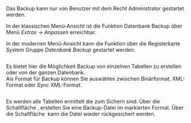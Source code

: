<!DOCTYPE html>
<html>
<head>
<meta charset="utf-8">
<meta name="viewport" content="width=device-width, initial-scale=1.0">
<title>500_Datenbank_Backup.md</title>
<link rel="stylesheet" href="https://stackedit.io/res-min/themes/base.css" />
<script type="text/javascript" src="https://cdn.mathjax.org/mathjax/latest/MathJax.js?config=TeX-AMS_HTML"></script>
</head>
<body><div class="container"><p>Das Backup kann nur von Benutzer mit dem Recht Administrator gestartet werden.</p>

<p>In der klassischen Menü-Ansicht ist die Funktion Datenbank Backup über Menü <em>Extras → Anpassen</em> erreichbar.</p>

<p>In der modernen Menü-Ansicht kann die Funktion über die Registerkarte <em>System</em> Gruppe <em>Datenbank</em> <em>Backup</em> gestartet werden.</p>

<p><img src="http://xpecto.github.io/docs/img/img_1462187702132.png" alt="" title=""></p>

<p>Es bietet hier die Möglichkeit Backup von einzelnen Tabellen zu erstellen oder von der ganzen Datenbank. <br>
Als Format für Backup können Sie auswählen zwischen Binärformat, XML-Format oder Sync XML-Format.</p>

<p><img src="http://xpecto.github.io/docs/img/img_1442927979481.png" alt="" title=""></p>

<p>Es werden alle Tabellen ermittelt die zum Sichern sind. Über die Schaltfläche <img src="http://xpecto.github.io/docs/img/img_1442928143560.png" alt="" title="">, erstellen Sie eine Backup-Datei im markierten Format. Über die Schaltfläche <img src="http://xpecto.github.io/docs/img/img_1442928753163.png" alt="" title=""> kann die Datei wieder rückgesichert werden.</p></div></body>
</html>